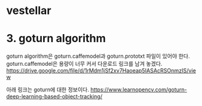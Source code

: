 # vestellar

# 3. goturn algorithm
goturn algorithm은 goturn.caffemodel과 goturn.prototxt 파일이 있어야 한다.
goturn.caffemodel은 용량이 너무 커서 다운로드 링크를 남겨 놓겠다.
https://drive.google.com/file/d/1rMdm1jSf2xv7Haoeap5IASAcRSOnmzIS/view

아래 링크는 goturn에 대한 정보이다.
https://www.learnopencv.com/goturn-deep-learning-based-object-tracking/

